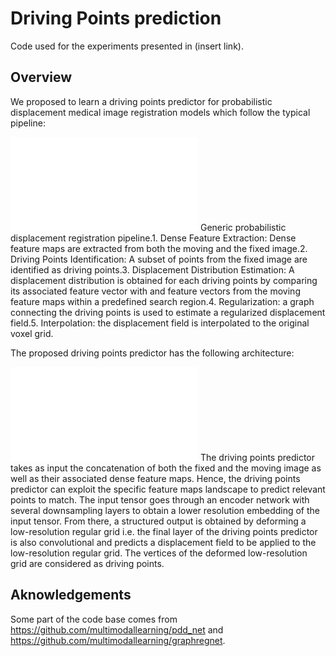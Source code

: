 # Driving Points prediction

Code used for the experiments presented in (insert link). 

##  Overview

We proposed to learn a driving points predictor for probabilistic displacement medical image registration models which follow the typical pipeline:

![Concept figure](images/fm_gen_num.pdf "Concept Figure")
Generic probabilistic displacement registration pipeline.1. Dense Feature Extraction: Dense feature maps are extracted from both the moving and the fixed image.2. Driving Points Identification: A subset of points from the fixed image are identified as driving points.3. Displacement Distribution Estimation: A displacement distribution is obtained for each driving points by comparing its associated feature vector with and feature vectors from the moving feature maps within a predefined search region.4. Regularization: a graph connecting the driving points is used to estimate a regularized displacement field.5. Interpolation: the displacement field is interpolated to the original voxel grid.


The proposed driving points predictor has the following architecture:


![dpp figure](images/Driving_point_prediction.pdf "dpp Figure")
The driving points predictor takes as input the concatenation of both the fixed and the moving image as well as their associated dense feature maps. Hence, the driving points predictor can exploit the specific feature maps landscape to predict relevant points to match. The input tensor goes through an encoder network with several downsampling layers to obtain a lower resolution embedding of the input tensor. From there, a structured output is obtained by deforming a low-resolution regular grid i.e. the final layer of the driving points
predictor is also convolutional and predicts a displacement field to be applied to the low-resolution regular grid. The vertices of the deformed low-resolution grid are considered as driving points.


## Aknowledgements

Some part of the code base comes from https://github.com/multimodallearning/pdd_net and https://github.com/multimodallearning/graphregnet. 